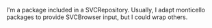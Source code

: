 I'm a package included in a SVCRepository. 
Usually, I adapt monticello packages to provide SVCBrowser input, but I could wrap others. 